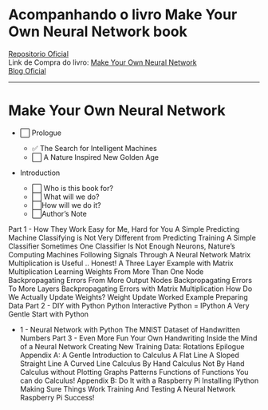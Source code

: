 # Acompanhando o livro Make Your Own Neural Network book

[Repositorio Oficial](https://github.com/makeyourownneuralnetwork/makeyourownneuralnetwork)    
Link de Compra do livro: [Make Your Own Neural Network](https://www.amazon.com/Make-Your-Own-Neural-Network/dp/1530826608/r)    
[Blog Oficial](https://github.com/makeyourownneuralnetwork/makeyourownneuralnetwork)    

_________________________________________________
# **Make Your Own Neural Network**    
* ⬜ Prologue    
  * ✅ The Search for Intelligent Machines    
  * ⬜ A Nature Inspired New Golden Age
  
* Introduction
  * ⬜ Who is this book for?
  * ⬜ What will we do?
  * ⬜How will we do it?
  * ⬜Author’s Note

Part 1 - How They Work
Easy for Me, Hard for You
A Simple Predicting Machine
Classifying is Not Very Different from Predicting
Training A Simple Classifier
Sometimes One Classifier Is Not Enough
Neurons, Nature’s Computing Machines
Following Signals Through A Neural Network
Matrix Multiplication is Useful .. Honest!
A Three Layer Example with Matrix Multiplication
Learning Weights From More Than One Node
Backpropagating Errors From More Output Nodes
Backpropagating Errors To More Layers
Backpropagating Errors with Matrix Multiplication
How Do We Actually Update Weights?
Weight Update Worked Example
Preparing Data
Part 2 - DIY with Python
Python
Interactive Python = IPython
A Very Gentle Start with Python
- 1 -
Neural Network with Python
The MNIST Dataset of Handwritten Numbers
Part 3 - Even More Fun
Your Own Handwriting
Inside the Mind of a Neural Network
Creating New Training Data: Rotations
Epilogue
Appendix A:
A Gentle Introduction to Calculus
A Flat Line
A Sloped Straight Line
A Curved Line
Calculus By Hand
Calculus Not By Hand
Calculus without Plotting Graphs
Patterns
Functions of Functions
You can do Calculus!
Appendix B:
Do It with a Raspberry Pi
Installing IPython
Making Sure Things Work
Training And Testing A Neural Network
Raspberry Pi Success!
